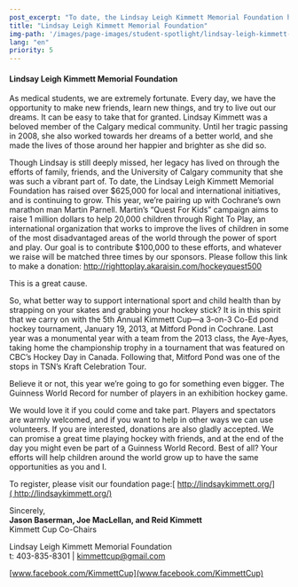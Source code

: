 ```yaml
---
post_excerpt: "To date, the Lindsay Leigh Kimmett Memorial Foundation has raised over $625,000 for local and international initiatives, and is continuing to grow."
title: "Lindsay Leigh Kimmett Memorial Foundation"
img-path: '/images/page-images/student-spotlight/lindsay-leigh-kimmett-memorial-foundation.png'
lang: "en"
priority: 5
---
```

#### **Lindsay Leigh Kimmett Memorial Foundation**

As medical students, we are extremely fortunate. Every day, we have the opportunity to make new friends, learn new things, and try to live out our dreams. It can be easy to take that for granted. Lindsay Kimmett was a beloved member of the Calgary medical community. Until her tragic passing in 2008, she also worked towards her dreams of a better world, and she made the lives of those around her happier and brighter as she did so.

Though Lindsay is still deeply missed, her legacy has lived on through the efforts of family, friends, and the University of Calgary community that she was such a vibrant part of. To date, the Lindsay Leigh Kimmett Memorial Foundation has raised over $625,000 for local and international initiatives, and is continuing to grow. This year, we’re pairing up with Cochrane’s own marathon man Martin Parnell. Martin’s “Quest For Kids” campaign aims to raise 1 million dollars to help 20,000 children through Right To Play, an international organization that works to improve the lives of children in some of the most disadvantaged areas of the world through the power of sport and play. Our goal is to contribute $100,000 to these efforts, and whatever we raise will be matched three times by our sponsors. Please follow this link to make a donation: http://righttoplay.akaraisin.com/hockeyquest500

This is a great cause.

So, what better way to support international sport and child health than by strapping on your skates and grabbing your hockey stick? It is in this spirit that we carry on with the 5th Annual Kimmett Cup—a 3-on-3 Co-Ed pond hockey tournament, January 19, 2013, at Mitford Pond in Cochrane. Last year was a monumental year with a team from the 2013 class, the Aye-Ayes, taking home the championship trophy in a tournament that was featured on CBC’s Hockey Day in Canada. Following that, Mitford Pond was one of the stops in TSN’s Kraft Celebration Tour.

Believe it or not, this year we’re going to go for something even bigger. The Guinness World Record for number of players in an exhibition hockey game.

We would love it if you could come and take part. Players and spectators are warmly welcomed, and if you want to help in other ways we can use volunteers. If you are interested, donations are also gladly accepted. We can promise a great time playing hockey with friends, and at the end of the day you might even be part of a Guinness World Record. Best of all? Your efforts will help children around the world grow up to have the same opportunities as you and I.

To register, please visit our foundation page:[ http://lindsaykimmett.org/]( http://lindsaykimmett.org/)

Sincerely,  
**Jason Baserman, Joe MacLellan, and Reid Kimmett**  
Kimmett Cup Co-Chairs

Lindsay Leigh Kimmett Memorial Foundation  
t: 403-835-8301 | [kimmettcup@gmail.com](javascript:void(location.href='mailto:'+String.fromCharCode(107,105,109,109,101,116,116,99,117,112,64,103,109,97,105,108,46,99,111,109)))

[www.facebook.com/KimmettCup](www.facebook.com/KimmettCup)